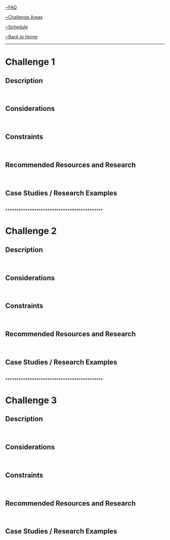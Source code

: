 [~FAQ](/faq.md)

[~Challenge Areas](/challenge-areas.md)

[~Schedule](/schedule)

[~Back to Home](/)

********************************************
<h1> Challenge 1 </h1>
<h2>Description</h2>
<br>
<h2>Considerations</h2>
<br>
<h2>Constraints</h2>
<br>
<h2>Recommended Resources and Research</h2>
<br>
<h2>Case Studies / Research Examples</h2>
<br>
********************************************
<h1> Challenge 2 </h1>
<h2>Description</h2>
<br>
<h2>Considerations</h2>
<br>
<h2>Constraints</h2>
<br>
<h2>Recommended Resources and Research</h2>
<br>
<h2>Case Studies / Research Examples</h2>
<br>
********************************************
<h1> Challenge 3 </h1>
<h2>Description</h2>
<br>
<h2>Considerations</h2>
<br>
<h2>Constraints</h2>
<br>
<h2>Recommended Resources and Research</h2>
<br>
<h2>Case Studies / Research Examples</h2>
<br>
